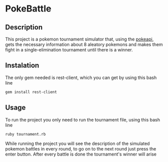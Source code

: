 # PokeBattle

## Description
This project is a pokemon tournament simulator that, using the [pokeapi](https://pokeapi.co), gets the necessary information about 8 aleatory pokemons and makes them fight in a single-elimination tournament until there is a winner.

## Instalation
The only gem needed is rest-client, which you can get by using this bash line

```bash
gem install rest-client
```
## Usage
To run the project you only need to run the tournament file, using this bash line

```bash
ruby tournament.rb
```

While running the project you will see the description of the simulated pokemon battles in every round, to go on to the next
round just press the enter button. After every battle is done the tournament's winner will arise